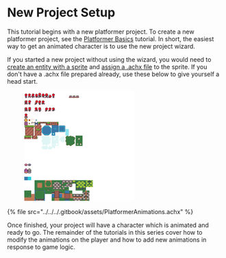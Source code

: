 # New Project Setup

This tutorial begins with a new platformer project. To create a new platformer project, see the [Platformer Basics](../platformer-basics/) tutorial. In short, the easiest way to get an animated character is to use the new project wizard.

If you started a new project without using the wizard, you would need to [create an entity with a sprite](../../../glue-reference/objects/object-types/glue-reference-sprite.md#creating-an-entity-with-a-sprite) and [assign a .achx file](../../../glue-reference/objects/object-types/glue-reference-sprite.md#animations) to the sprite. If you don't have a .achx file prepared already, use these below to give yourself a head start.

<figure><img src="../../../.gitbook/assets/frbplatformer.png" alt="" width="256"><figcaption></figcaption></figure>

{% file src="../../../.gitbook/assets/PlatformerAnimations.achx" %}

Once finished, your project will have a character which is animated and ready to go. The remainder of the tutorials in this series cover how to modify the animations on the player and how to add new animations in response to game logic.
